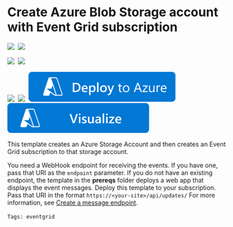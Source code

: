 # Create Azure Blob Storage account with Event Grid subscription

<IMG SRC="https://azurequickstartsservice.blob.core.windows.net/badges/101-event-grid-subscription-and-storage/PublicLastTestDate.svg" />&nbsp;
<IMG SRC="https://azurequickstartsservice.blob.core.windows.net/badges/101-event-grid-subscription-and-storage/PublicDeployment.svg" />&nbsp;

<IMG SRC="https://azurequickstartsservice.blob.core.windows.net/badges/101-event-grid-subscription-and-storage/FairfaxLastTestDate.svg" />&nbsp;
<IMG SRC="https://azurequickstartsservice.blob.core.windows.net/badges/101-event-grid-subscription-and-storage/FairfaxDeployment.svg" />&nbsp;

<IMG SRC="https://azurequickstartsservice.blob.core.windows.net/badges/101-event-grid-subscription-and-storage/BestPracticeResult.svg" />&nbsp;
<IMG SRC="https://azurequickstartsservice.blob.core.windows.net/badges/101-event-grid-subscription-and-storage/CredScanResult.svg" />&nbsp;
<a href="https://portal.azure.com/#create/Microsoft.Template/uri/https%3A%2F%2Fraw.githubusercontent.com%2FAzure%2Fazure-quickstart-templates%2Fmaster%2F101-event-grid-subscription-and-blob%2Fazuredeploy.json" target="_blank">
    <img src="https://raw.githubusercontent.com/Azure/azure-quickstart-templates/master/1-CONTRIBUTION-GUIDE/images/deploytoazure.svg"/>
</a>
<a href="http://armviz.io/#/?load=https%3A%2F%2Fraw.githubusercontent.com%2FAzure%2Fazure-quickstart-templates%2Fmaster%2F101-event-grid-subscription-and-blob%2Fazuredeploy.json" target="_blank">
    <img src="https://raw.githubusercontent.com/Azure/azure-quickstart-templates/master/1-CONTRIBUTION-GUIDE/images/visualizebutton.svg"/>
</a>

This template creates an Azure Storage Account and then creates an Event Grid subscription to that storage account.

You need a WebHook endpoint for receiving the events. If you have one, pass that URI as the `endpoint` parameter. If you do not have an existing endpoint, the template in the **prereqs** folder deploys a web app that displays the event messages. Deploy this template to your subscription. Pass that URI in the format `https://<your-site>/api/updates/` For more information, see [Create a message endpoint](https://docs.microsoft.com/azure/event-grid/custom-event-quickstart#create-a-message-endpoint).

`Tags: eventgrid`

